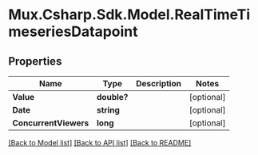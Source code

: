# Mux.Csharp.Sdk.Model.RealTimeTimeseriesDatapoint

## Properties

Name | Type | Description | Notes
------------ | ------------- | ------------- | -------------
**Value** | **double?** |  | [optional] 
**Date** | **string** |  | [optional] 
**ConcurrentViewers** | **long** |  | [optional] 

[[Back to Model list]](../README.md#documentation-for-models) [[Back to API list]](../README.md#documentation-for-api-endpoints) [[Back to README]](../README.md)

